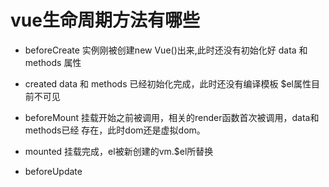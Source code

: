 
# vue生命周期方法有哪些
  
  - beforeCreate
      实例刚被创建new Vue()出来,此时还没有初始化好 data 和 methods 属性
  
  - created
      data 和 methods 已经初始化完成，此时还没有编译模板 $el属性目前不可见

  - beforeMount 
      挂载开始之前被调用，相关的render函数首次被调用，data和methods已经
      存在，此时dom还是虚拟dom。

  - mounted
      挂载完成，el被新创建的vm.$el所替换

  - beforeUpdate
             
          